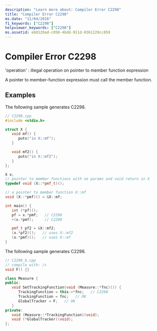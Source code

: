 ```yaml
---
description: "Learn more about: Compiler Error C2298"
title: "Compiler Error C2298"
ms.date: "11/04/2016"
f1_keywords: ["C2298"]
helpviewer_keywords: ["C2298"]
ms.assetid: eb0120ad-c850-4bdd-911d-0361229cc859
---
```

# Compiler Error C2298

'operation' : illegal operation on pointer to member function expression

A pointer to member-function expression must call the member function.

## Examples

The following sample generates C2298.

```cpp
// C2298.cpp
#include <stdio.h>

struct X {
   void mf() {
      puts("in X::mf");
   }

   void mf2() {
      puts("in X::mf2");
   }
};

X x;
// pointer to member functions with no params and void return in X
typedef void (X::*pmf_t)();

// a pointer to member function X::mf
void (X::*pmf)() = &X::mf;

int main() {
   int (*pf)();
   pf = x.*pmf;   // C2298
   +(x.*pmf);     // C2298

   pmf_t pf2 = &X::mf2;
   (x.*pf2)();   // uses X::mf2
   (x.*pmf)();   // uses X::mf
}
```

The following sample generates C2298.

```cpp
// C2298_b.cpp
// compile with: /c
void F() {}

class Measure {
public:
   void SetTrackingFunction(void (Measure::*fnc)()) {
      TrackingFunction = this->*fnc;   // C2298
      TrackingFunction = fnc;   // OK
      GlobalTracker = F;   // OK
   }
private:
   void (Measure::*TrackingFunction)(void);
   void (*GlobalTracker)(void);
};
```
